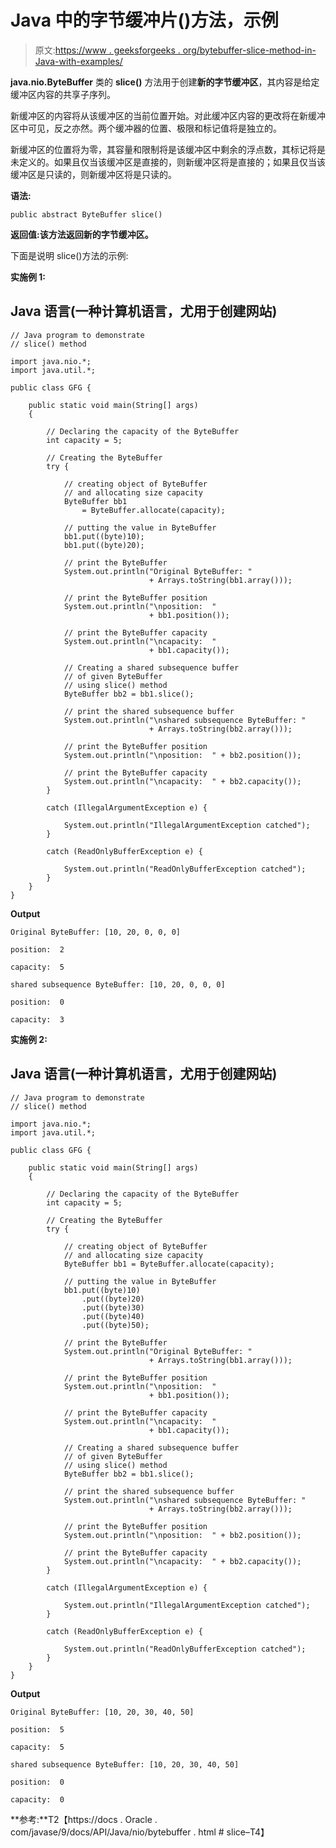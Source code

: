 # Java 中的字节缓冲片()方法，示例

> 原文:[https://www . geeksforgeeks . org/bytebuffer-slice-method-in-Java-with-examples/](https://www.geeksforgeeks.org/bytebuffer-slice-method-in-java-with-examples/)

**java.nio.ByteBuffer** 类的 **slice()** 方法用于创建**新的字节缓冲区**，其内容是给定缓冲区内容的共享子序列。

新缓冲区的内容将从该缓冲区的当前位置开始。对此缓冲区内容的更改将在新缓冲区中可见，反之亦然。两个缓冲器的位置、极限和标记值将是独立的。

新缓冲区的位置将为零，其容量和限制将是该缓冲区中剩余的浮点数，其标记将是未定义的。如果且仅当该缓冲区是直接的，则新缓冲区将是直接的；如果且仅当该缓冲区是只读的，则新缓冲区将是只读的。

**语法:**

```
public abstract ByteBuffer slice()
```

**返回值:**该方法返回**新的字节缓冲区。**

下面是说明 slice()方法的示例:

**实施例 1:**

## Java 语言(一种计算机语言，尤用于创建网站)

```
// Java program to demonstrate
// slice() method

import java.nio.*;
import java.util.*;

public class GFG {

    public static void main(String[] args)
    {

        // Declaring the capacity of the ByteBuffer
        int capacity = 5;

        // Creating the ByteBuffer
        try {

            // creating object of ByteBuffer
            // and allocating size capacity
            ByteBuffer bb1
                = ByteBuffer.allocate(capacity);

            // putting the value in ByteBuffer
            bb1.put((byte)10);
            bb1.put((byte)20);

            // print the ByteBuffer
            System.out.println("Original ByteBuffer: "
                               + Arrays.toString(bb1.array()));

            // print the ByteBuffer position
            System.out.println("\nposition:  "
                               + bb1.position());

            // print the ByteBuffer capacity
            System.out.println("\ncapacity:  "
                               + bb1.capacity());

            // Creating a shared subsequence buffer
            // of given ByteBuffer
            // using slice() method
            ByteBuffer bb2 = bb1.slice();

            // print the shared subsequence buffer
            System.out.println("\nshared subsequence ByteBuffer: "
                               + Arrays.toString(bb2.array()));

            // print the ByteBuffer position
            System.out.println("\nposition:  " + bb2.position());

            // print the ByteBuffer capacity
            System.out.println("\ncapacity:  " + bb2.capacity());
        }

        catch (IllegalArgumentException e) {

            System.out.println("IllegalArgumentException catched");
        }

        catch (ReadOnlyBufferException e) {

            System.out.println("ReadOnlyBufferException catched");
        }
    }
}
```

**Output**

```
Original ByteBuffer: [10, 20, 0, 0, 0]

position:  2

capacity:  5

shared subsequence ByteBuffer: [10, 20, 0, 0, 0]

position:  0

capacity:  3
```

**实施例 2:**

## Java 语言(一种计算机语言，尤用于创建网站)

```
// Java program to demonstrate
// slice() method

import java.nio.*;
import java.util.*;

public class GFG {

    public static void main(String[] args)
    {

        // Declaring the capacity of the ByteBuffer
        int capacity = 5;

        // Creating the ByteBuffer
        try {

            // creating object of ByteBuffer
            // and allocating size capacity
            ByteBuffer bb1 = ByteBuffer.allocate(capacity);

            // putting the value in ByteBuffer
            bb1.put((byte)10)
                .put((byte)20)
                .put((byte)30)
                .put((byte)40)
                .put((byte)50);

            // print the ByteBuffer
            System.out.println("Original ByteBuffer: "
                               + Arrays.toString(bb1.array()));

            // print the ByteBuffer position
            System.out.println("\nposition:  "
                               + bb1.position());

            // print the ByteBuffer capacity
            System.out.println("\ncapacity:  "
                               + bb1.capacity());

            // Creating a shared subsequence buffer
            // of given ByteBuffer
            // using slice() method
            ByteBuffer bb2 = bb1.slice();

            // print the shared subsequence buffer
            System.out.println("\nshared subsequence ByteBuffer: "
                               + Arrays.toString(bb2.array()));

            // print the ByteBuffer position
            System.out.println("\nposition:  " + bb2.position());

            // print the ByteBuffer capacity
            System.out.println("\ncapacity:  " + bb2.capacity());
        }

        catch (IllegalArgumentException e) {

            System.out.println("IllegalArgumentException catched");
        }

        catch (ReadOnlyBufferException e) {

            System.out.println("ReadOnlyBufferException catched");
        }
    }
}
```

**Output**

```
Original ByteBuffer: [10, 20, 30, 40, 50]

position:  5

capacity:  5

shared subsequence ByteBuffer: [10, 20, 30, 40, 50]

position:  0

capacity:  0
```

**参考:**T2【https://docs . Oracle . com/javase/9/docs/API/Java/nio/bytebuffer . html # slice–T4】